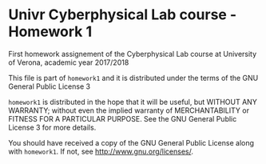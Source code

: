 # Univr Cyberphysical Lab course - Homework 1
First homework assignement of the Cyberphysical Lab course at University of Verona, academic year 2017/2018

This file is part of `homework1` and it is distributed under the terms of the GNU General Public License 3

`homework1` is distributed in the hope that it will be useful, but WITHOUT ANY WARRANTY; without even the implied warranty of MERCHANTABILITY or FITNESS FOR A PARTICULAR PURPOSE. See the GNU General Public License 3 for more details.

You should have received a copy of the GNU General Public License along with `homework1`. If not, see http://www.gnu.org/licenses/.
